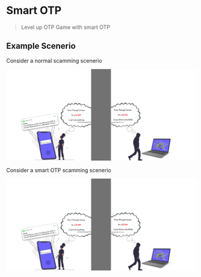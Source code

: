 # Smart OTP 

> Level up OTP Game with smart OTP 

## Example Scenerio 

Consider a normal scamming scenerio 

![Normal OTP](/markdown_meta/notp.png)

Consider a smart OTP scamming scenerio

![Smart OTP](/markdown_meta/smotp.png)
